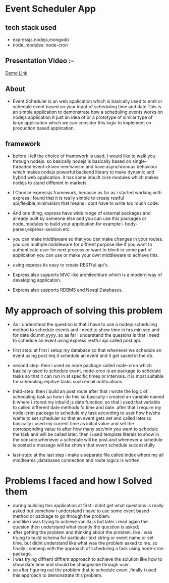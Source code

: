# Event Scheduler App

## tech stack used

- expressjs,nodejs,mongodb
- node_modules: node-cron

## Presentation Video :-
[Demo Link](https://drive.google.com/file/d/17WgYO-4UBzzOMcZs2jWIGSUjsfgZfkL-/view?usp=sharing)

## About

- Event Scheduler is an web application which is basically used to emit or schedule event based on your input of scheduling time and date.This is an simple application to demonstrate how a scheduling events works on nodejs application.It just an idea of or a prototype of similar type of large application which we can consider this logic to implement on production based application.

## framework

- before i tell the choice of framework is used, I would like to walk you through nodejs. so basically nodejs is basically based on single-threaded event-driven mechanism and have asynchronous behaviour which makes nodejs powerful backend library to make dynamic and hybrid web application.
  it has some inbuilt core modules which makes nodejs to stand different in markets

- I Choose expressjs framework, because as far as i started working with express i found that it is really simple to create restful api,flexible,minimalism that means i dont have to write too much code.
- And one thing, express have wide range of external packages and already built by someone else and you can use this packages or node_modules to build your application.for example:- body-parser,express-session etc.
- you can make middleware so that you can make changes in your routes. you can multiple middleware for diffrent purpose like if you want to authenticate user for next process or want to block in some part of application you can use or make your own middleware to achieve this.
- using express its easy to create RESTful api's.
- Express also supports MVC like architechture which is a modern way of developing application.
- Express also supports RDBMS and Nosql Databases.

# My approach of solving this problem

- As I understand the question is that i have to use a nodejs scheduling method to schedule events
  and i need to show time in hrs.min.sec and for date dd.mm.yyyy. so as far i understand the quesions
  is that i need to schedule an event using express restful api called post api.

- first step: at first i setup my database so that whenever we schedule an event using post req it schedule an event and it get saved in the db.

- second step: then i used an node package called node-cron which basically used to schedule event.
  node-cron is an package to schedule tasks so that it can run in at specific times or intervals.
  it is most suitable for scheduling repitive tasks such email notifications.

- third-step: then i build an post route after that i wrote the logic of scheduling task so how i do this so basically i created an variable named b where i stored my inbuild js date function. so that i used that variable to called different date methods fo time and date. after that i require my node-cron package to schedule my task according to user how he/she wants to set scheduler so that an event gets set and called later.so basically i used my current time as initial value and set the corresponding value to after how many sec/min you want to schedule the task and will be called later.
  then i used template literals to show in the console.whenever a schedule will be post.and whenever a schedule is posted a message will be shown that event schedule successfully.

- last-step: at the last step i make a separate file called index where my all middleares ,databases connection and route logics is written.

# Problems I faced and how I Solved them

- during building this application at first i didnt get what questions is really asked but somehow i understand i have to use some event based method or package to go through the problem.
- and like i was trying to achieve vanilla js but later i read again the quesion then understand what exantly the question is asked;
- after getting the problem and thinking about the problem. like i was trying to build schema for particular text string or event name or set time. but didnt understand like what was the problem asked to me. so finally i comeup with the approach of scheduling a task using node-cron package.
- i was trying diffrent diffrent approach to achieve the solution like how to show date time and should be changealbe through user.
- so after figuring out the problem that to schedule event ,finally i used this approach to demonstrate this problem.
